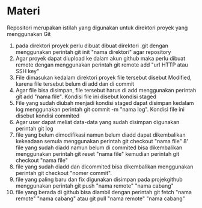 # Materi
Repositori merupakan istilah yang digunakan untuk direktori proyek yang menggunakan Git
1. pada direktori proyek perlu dibuat dibuat direktori .git dengan menggunakan perintah git init "nama direktori" agar repository
2. Agar proyek dapat diupload ke dalam akun github maka perlu dibuat remote dengan menggunakan perintah git remote add "url HTTP atau SSH key"
3. File dimasukan kedalam direktori proyek file tersebut disebut Modified, karena file tersebut belum di add dan di commit
4. Agar file bisa disimpan, file tersebut harus di add menggunakan perintah git add "nama file". Kondisi file ini disebut kondisi staged
5. File yang sudah diubah menjadi kondisi staged dapat disimpan kedalam log menggunakan perintah git commit -m "nama log". Kondisi file ini disebut kondisi commited
6. Agar user dapat meliat data-data yang sudah disimpan digunakan perintah git log
7. file yang belum dimodifikasi namun belum diadd dapat dikembalikan kekeadaan semula menggunakan perintah git checkout "nama file"
8' file yang sudah diadd namun belum di commited bisa dikembalikan menggunakan perintah git reset "nama file" kemudian perintah git checkout "nama file"
9. file yang sudah diadd dan dicommited bisa dikembalikan menggunakan perintah git checkout "nomer commit".
10. file yang paling baru dan fix digunakan disimpan pada projekgithub menggunakan perintah git push "nama remote" "nama cabang"
11. file yang berada di github bisa diambil dengan perintah git fetch  "nama remote" "nama cabang" atau git pull "nama remote" "nama cabang"